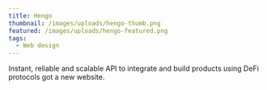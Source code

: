 ```yaml
---
title: Hengo
thumbnail: /images/uploads/hengo-thumb.png
featured: /images/uploads/hengo-featured.png
tags:
  - Web design
---
```

Instant, reliable and scalable API to integrate and build products using DeFi protocols got a new website.